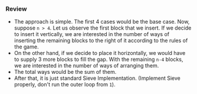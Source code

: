 ### Review
* The approach is simple. The first 4 cases would be the base case. Now, suppose `n > 4`. Let us observe the first block that we insert. If we decide to insert it vertically, we are interested in the number of ways of inserting the remaining blocks to the right of it according to the rules of the game.
* On the other hand, if we decide to place it horizontally, we would have to supply 3 more blocks to fill the gap. With the remaining `n-4` blocks, we are interested in the number of ways of arranging them. 
* The total ways would be the sum of them.
* After that, it is just standard Sieve Implementation. (Implement Sieve properly, don't run the outer loop from `1`).
